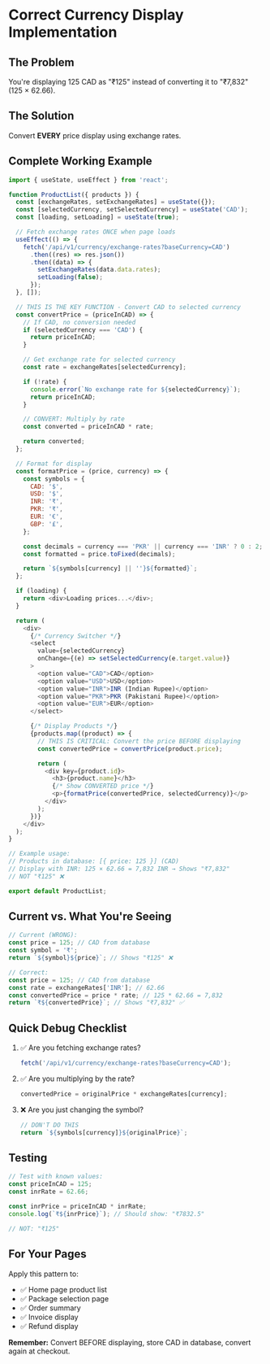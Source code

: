 # Correct Currency Display Implementation

## The Problem

You're displaying 125 CAD as "₹125" instead of converting it to "₹7,832" (125 × 62.66).

## The Solution

Convert **EVERY** price display using exchange rates.

## Complete Working Example

```javascript
import { useState, useEffect } from 'react';

function ProductList({ products }) {
  const [exchangeRates, setExchangeRates] = useState({});
  const [selectedCurrency, setSelectedCurrency] = useState('CAD');
  const [loading, setLoading] = useState(true);

  // Fetch exchange rates ONCE when page loads
  useEffect(() => {
    fetch('/api/v1/currency/exchange-rates?baseCurrency=CAD')
      .then((res) => res.json())
      .then((data) => {
        setExchangeRates(data.data.rates);
        setLoading(false);
      });
  }, []);

  // THIS IS THE KEY FUNCTION - Convert CAD to selected currency
  const convertPrice = (priceInCAD) => {
    // If CAD, no conversion needed
    if (selectedCurrency === 'CAD') {
      return priceInCAD;
    }

    // Get exchange rate for selected currency
    const rate = exchangeRates[selectedCurrency];

    if (!rate) {
      console.error(`No exchange rate for ${selectedCurrency}`);
      return priceInCAD;
    }

    // CONVERT: Multiply by rate
    const converted = priceInCAD * rate;

    return converted;
  };

  // Format for display
  const formatPrice = (price, currency) => {
    const symbols = {
      CAD: '$',
      USD: '$',
      INR: '₹',
      PKR: '₹',
      EUR: '€',
      GBP: '£',
    };

    const decimals = currency === 'PKR' || currency === 'INR' ? 0 : 2;
    const formatted = price.toFixed(decimals);

    return `${symbols[currency] || ''}${formatted}`;
  };

  if (loading) {
    return <div>Loading prices...</div>;
  }

  return (
    <div>
      {/* Currency Switcher */}
      <select
        value={selectedCurrency}
        onChange={(e) => setSelectedCurrency(e.target.value)}
      >
        <option value="CAD">CAD</option>
        <option value="USD">USD</option>
        <option value="INR">INR (Indian Rupee)</option>
        <option value="PKR">PKR (Pakistani Rupee)</option>
        <option value="EUR">EUR</option>
      </select>

      {/* Display Products */}
      {products.map((product) => {
        // THIS IS CRITICAL: Convert the price BEFORE displaying
        const convertedPrice = convertPrice(product.price);

        return (
          <div key={product.id}>
            <h3>{product.name}</h3>
            {/* Show CONVERTED price */}
            <p>{formatPrice(convertedPrice, selectedCurrency)}</p>
          </div>
        );
      })}
    </div>
  );
}

// Example usage:
// Products in database: [{ price: 125 }] (CAD)
// Display with INR: 125 × 62.66 = 7,832 INR → Shows "₹7,832"
// NOT "₹125" ❌

export default ProductList;
```

## Current vs. What You're Seeing

```javascript
// Current (WRONG):
const price = 125; // CAD from database
const symbol = '₹';
return `${symbol}${price}`; // Shows "₹125" ❌

// Correct:
const price = 125; // CAD from database
const rate = exchangeRates['INR']; // 62.66
const convertedPrice = price * rate; // 125 * 62.66 = 7,832
return `₹${convertedPrice}`; // Shows "₹7,832" ✅
```

## Quick Debug Checklist

1. ✅ Are you fetching exchange rates?

   ```javascript
   fetch('/api/v1/currency/exchange-rates?baseCurrency=CAD');
   ```

2. ✅ Are you multiplying by the rate?

   ```javascript
   convertedPrice = originalPrice * exchangeRates[currency];
   ```

3. ❌ Are you just changing the symbol?
   ```javascript
   // DON'T DO THIS
   return `${symbols[currency]}${originalPrice}`;
   ```

## Testing

```javascript
// Test with known values:
const priceInCAD = 125;
const inrRate = 62.66;

const inrPrice = priceInCAD * inrRate;
console.log(`₹${inrPrice}`); // Should show: "₹7832.5"

// NOT: "₹125"
```

## For Your Pages

Apply this pattern to:

- ✅ Home page product list
- ✅ Package selection page
- ✅ Order summary
- ✅ Invoice display
- ✅ Refund display

**Remember:** Convert BEFORE displaying, store CAD in database, convert again at checkout.
